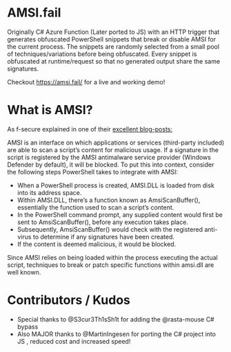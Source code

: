  # AMSI.fail
Originally C# Azure Function (Later ported to JS) with an HTTP trigger that generates obfuscated PowerShell snippets that break or disable AMSI for the current process.
The snippets are randomly selected from a small pool of techniques/variations before being obfuscated. Every snippet is obfuscated at runtime/request so that no generated output share the same signatures.

Checkout https://amsi.fail/ for a live and working demo!

# What is AMSI?

As f-secure explained in one of their [excellent blog-posts:](https://blog.f-secure.com/hunting-for-amsi-bypasses/)

AMSI is an interface on which applications or services (third-party included) are able to scan a script’s content for malicious usage. If a signature in the script is registered by the AMSI antimalware service provider (Windows Defender by default), it will be blocked.
To put this into context, consider the following steps PowerShell takes to integrate with AMSI:

- When a PowerShell process is created, AMSI.DLL is loaded from disk into its address space.
- Within AMSI.DLL, there’s a function known as AmsiScanBuffer(), essentially the function used to scan a script’s content.
- In the PowerShell command prompt, any supplied content would first be sent to AmsiScanBuffer(), before any execution takes place.
- Subsequently, AmsiScanBuffer() would check with the registered anti-virus to determine if any signatures have been created.
- If the content is deemed malicious, it would be blocked.

Since AMSI relies on being loaded within the process executing the actual script, techniques to break or patch specific functions within amsi.dll are well known.

# Contributors / Kudos
- Special thanks to @S3cur3Th1sSh1t for adding the @rasta-mouse C# bypass
- Also MAJOR thanks to @MartinIngesen for porting the C# project into JS , reduced cost and increased speed!
